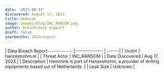 ```yaml
---
date: '2023-08-17'
discovered: August 17, 2023
title: Hemmink
image: images/blog/INC_RANSOM.png
author: Breachsense Support
draft: false
yearmonths: 2023/august
---
```


| Data Breach Report------------:     |:-------------:    | :-----:|
| Victim      | hanzestrohm.nl      | 
| Threat Actor      | INC_RANSOM      | 
| Date Discovered      | Aug 17, 2023      | 
| Description      | Hemmink is part of Hanzestrohm, a provider of drilling equipments based out of Netherlands.      | 
| Leak Size      | Unknown      | 

